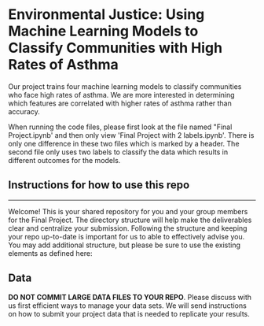 # Environmental Justice: Using Machine Learning Models to Classify Communities with High Rates of Asthma

Our  project  trains  four  machine  learning  models to classify communities who face high rates of asthma.  We are more interested in determining  which features are correlated with higher rates of asthma rather than accuracy.

When running the code files, please first look at the file named "Final Project.ipynb' and then only view 'Final Project with 2 labels.ipynb'. There is only one difference in these two files which is marked by a header. The second file only uses two labels to classify the data which results in different outcomes for the models.

## Instructions for how to use this repo

----------
Welcome! This is your shared repository for you and your group members for the
Final Project.  The directory structure will help make the deliverables clear and
centralize your submission.  Following the structure and keeping your repo
up-to-date is important for us to able to effectively advise you.  You may add
additional structure, but please be sure to use the existing elements as
defined here:

## Data

**DO NOT COMMIT LARGE DATA FILES TO YOUR REPO**.  Please discuss with us first
efficient ways to manage your data sets.  We will send instructions on how to
submit your project data that is needed to replicate your results.
